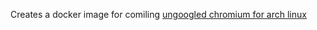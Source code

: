 Creates a docker image for comiling [ungoogled chromium for arch linux](https://github.com/ungoogled-software/ungoogled-chromium-archlinux)
